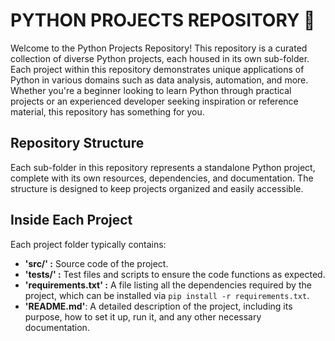 # PYTHON PROJECTS REPOSITORY 📁

Welcome to the Python Projects Repository! This repository is a curated collection of diverse Python projects, each housed in its own sub-folder. Each project within this repository demonstrates unique applications of Python in various domains such as data analysis, automation, and more. Whether you're a beginner looking to learn Python through practical projects or an experienced developer seeking inspiration or reference material, this repository has something for you.

## Repository Structure

Each sub-folder in this repository represents a standalone Python project, complete with its own resources, dependencies, and documentation. The structure is designed to keep projects organized and easily accessible.

## Inside Each Project

Each project folder typically contains:

* **'src/' :** Source code of the project.
* **'tests/' :** Test files and scripts to ensure the code functions as expected.
* **'requirements.txt' :** A file listing all the dependencies required by the project, which can be installed via `pip install -r requirements.txt`.
* **'README.md'**: A detailed description of the project, including its purpose, how to set it up, run it, and any other necessary documentation.